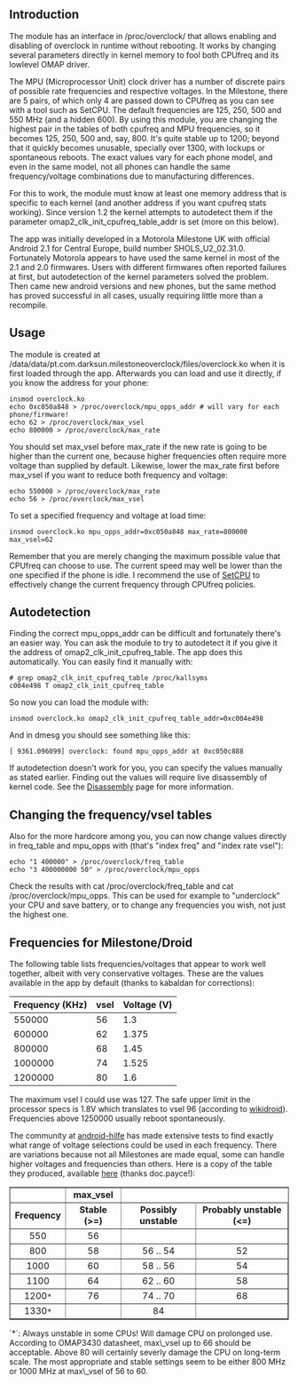 ## Introduction ##

The module has an interface in /proc/overclock/ that allows enabling and disabling of overclock in runtime without rebooting. It works by changing several parameters directly in kernel memory to fool both CPUfreq and its lowlevel OMAP driver.

The MPU (Microprocessor Unit) clock driver has a number of discrete pairs of possible rate frequencies and respective voltages. In the Milestone, there are 5 pairs, of which only 4 are passed down to CPUfreq as you can see with a tool such as SetCPU. The default frequencies are 125, 250, 500 and 550 MHz (and a hidden 600). By using this module, you are changing the highest pair in the tables of both cpufreq and MPU frequencies, so it becomes 125, 250, 500 and, say, 800.  It's quite stable up to 1200; beyond that it quickly becomes unusable, specially over 1300, with lockups or spontaneous reboots. The exact values vary for each phone model, and even in the same model, not all phones can handle the same frequency/voltage combinations due to manufacturing differences.

For this to work, the module must know at least one memory address that is specific to each kernel (and another address if you want cpufreq stats working). Since version 1.2 the kernel attempts to autodetect them if the parameter omap2\_clk\_init\_cpufreq\_table\_addr is set (more on this below).

The app was initially developed in a Motorola Milestone UK with official Android 2.1 for Central Europe, build number SHOLS\_U2\_02.31.0. Fortunately Motorola appears to have used the same kernel in most of the 2.1 and 2.0 firmwares. Users with different firmwares often reported failures at first, but autodetection of the kernel parameters solved the problem. Then came new android versions and new phones, but the same method has proved successful in all cases, usually requiring little more than a recompile.

## Usage ##

The module is created at /data/data/pt.com.darksun.milestoneoverclock/files/overclock.ko when it is first loaded through the app. Afterwards you can load and use it directly, if you know the address for your phone:

```
insmod overclock.ko
echo 0xc050a848 > /proc/overclock/mpu_opps_addr # will vary for each phone/firmware!
echo 62 > /proc/overclock/max_vsel
echo 800000 > /proc/overclock/max_rate
```

You should set max\_vsel before max\_rate if the new rate is going to be higher than the current one, because higher frequencies often require more voltage than supplied by default.  Likewise, lower the max\_rate first before max\_vsel if you want to reduce both frequency and voltage:

```
echo 550000 > /proc/overclock/max_rate
echo 56 > /proc/overclock/max_vsel
```

To set a specified frequency and voltage at load time:
```
insmod overclock.ko mpu_opps_addr=0xc050a848 max_rate=800000 max_vsel=62
```

Remember that you are merely changing the maximum possible value that CPUfreq can choose to use. The current speed may well be lower than the one specified if the phone is idle. I recommend the use of [SetCPU](http://www.pokedev.com/setcpu/) to effectively change the current frequency through CPUfreq policies.

## Autodetection ##

Finding the correct mpu\_opps\_addr can be difficult and fortunately there's an easier way. You can ask the module to try to autodetect it if you give it the address of omap2\_clk\_init\_cpufreq\_table. The app does this automatically. You can easily find it manually with:

```
# grep omap2_clk_init_cpufreq_table /proc/kallsyms
c004e498 T omap2_clk_init_cpufreq_table
```

So now you can load the module with:

```
insmod overclock.ko omap2_clk_init_cpufreq_table_addr=0xc004e498
```

And in dmesg you should see something like this:

```
[ 9361.096099] overclock: found mpu_opps_addr at 0xc050c888
```

If autodetection doesn't work for you, you can specify the values manually as stated earlier. Finding out the values will require live disassembly of kernel code. See the [Disassembly](Disassembly.md) page for more information.

## Changing the frequency/vsel tables ##

Also for the more hardcore among you, you can now change values directly in freq\_table and mpu\_opps with (that's "index freq" and "index rate vsel"):

```
echo "1 400000" > /proc/overclock/freq_table
echo "3 400000000 50" > /proc/overclock/mpu_opps
```

Check the results with cat /proc/overclock/freq\_table and cat /proc/overclock/mpu\_opps. This can be used for example to "underclock" your CPU and save battery, or to change any frequencies you wish, not just the highest one.

## Frequencies for Milestone/Droid ##

The following table lists frequencies/voltages that appear to work well together, albeit with very conservative voltages. These are the values available in the app by default (thanks to kabaldan for corrections):

| **Frequency (KHz)** | **vsel** | **Voltage (V)** |
|:--------------------|:---------|:----------------|
| 550000              | 56       | 1.3             |
| 600000              | 62       | 1.375           |
| 800000              | 68       | 1.45            |
| 1000000             | 74       | 1.525           |
| 1200000             | 80       | 1.6             |

The maximum vsel I could use was 127. The safe upper limit in the processor specs is 1.8V which translates to vsel 96 (according to [wikidroid](http://wiki.droidmod.org/doku.php?id=vsel_calc)). Frequencies above 1250000 usually reboot spontaneously.

The community at [android-hilfe](http://www.android-hilfe.de/root-hacking-modding-fuer-motorola-milestone/28049-overclocking-verwendete-spannungen.html) has made extensive tests to find exactly what range of voltage selections could be used in each frequency. There are variations because not all Milestones are made equal, some can handle higher voltages and frequencies than others. Here is a copy of the table they produced, available [here](http://www.android-hilfe.de/root-hacking-modding-fuer-motorola-milestone/28049-overclocking-verwendete-spannungen.html) (thanks doc.payce!):

<table cellpadding='3' border='1'>
<tbody align='center'>
<tr><td></td><td><b>max_vsel</b></td></tr>
<tr><td><b>Frequency</b></td><td><b>Stable (>=)</b></td><td><b>Possibly unstable</b></td><td><b>Probably unstable (<=)</b></td></tr>
<tr><td>550</td><td>56</td><td></td><td></td></tr>
<tr><td>800</td><td>58</td><td>56 .. 54</td><td>52</td></tr>
<tr><td>1000</td><td>60</td><td>58 .. 56</td><td>54</td></tr>
<tr><td>1100</td><td>64</td><td>62 .. 60</td><td>58</td></tr>
<tr><td>1200<code>*</code></td><td>76</td><td>74 .. 70</td><td>68</td></tr>
<tr><td>1330<code>*</code></td><td></td><td>84</td><td></td></tr>
</tbody>
</table>
`*`: Always unstable in some CPUs! Will damage CPU on prolonged use. According to OMAP3430 datasheet, max\_vsel up to 66 should be acceptable. Above 80 will certainly severly damage the CPU on long-term scale. The most appropriate and stable settings seem to be either 800 MHz or 1000 MHz at max\_vsel of 56 to 60.